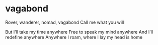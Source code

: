 # vagabond

Rover, wanderer, nomad, vagabond
Call me what you will

But I'll take my time anywhere
Free to speak my mind anywhere
And I'll redefine anywhere
Anywhere I roam, where I lay my head is home
